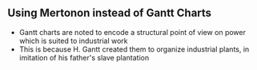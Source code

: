 Using Mertonon instead of Gantt Charts
---

- Gantt charts are noted to encode a structural point of view on power which is suited to industrial work
- This is because H. Gantt created them to organize industrial plants, in imitation of his father's slave plantation

